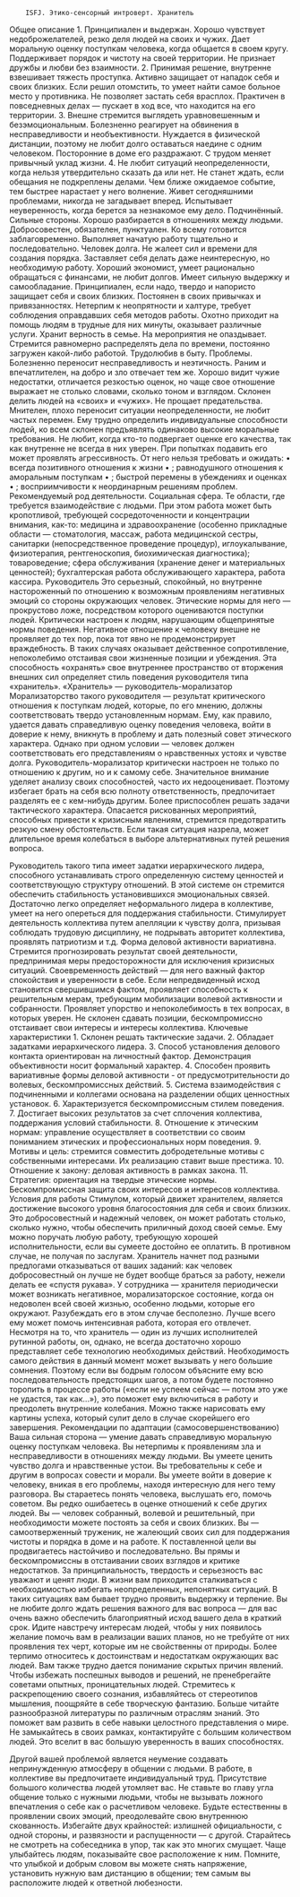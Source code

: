 
 
        ISFJ. Этико-сенсорный интроверт. Хранитель
Общее описание
    1. Принципиален и выдержан. Хорошо чувствует недоброжелателей, резко деля людей на своих и чужих. Дает моральную оценку поступкам человека, когда общается в своем кругу. Поддерживает порядок и чистоту на своей территории. Не признает дружбы и любви без взаимности. 
    2. Принимая решение, внутренне взвешивает тяжесть проступка. Активно защищает от нападок себя и своих близких. Если решил отомстить, то умеет найти самое больное место у противника. Не позволяет застать себя врасплох. Практичен в повседневных делах — пускает в ход все, что находится на его территории. 
    3. Внешне стремится выглядеть уравновешенным и безэмоциональным. Болезненно реагирует на обвинения в несправедливости и необъективности. Нуждается в физической дистанции, поэтому не любит долго оставаться наедине с одним человеком. Посторонние в доме его раздражают. С трудом меняет привычный уклад жизни. 
    4. Не любит ситуаций неопределенности, когда нельзя утвердительно сказать да или нет. Не станет ждать, если обещания не подкреплены делами. Чем ближе ожидаемое событие, тем быстрее нарастает у него волнение. Живет сегодняшними проблемами, никогда не загадывает вперед. Испытывает неуверенность, когда берется за незнакомое ему дело.
Подчинённый.
Сильные стороны.
Хорошо разбирается в отношениях между людьми. Добросовестен, обязателен, пунктуален. Ко всему готовится заблаговременно. Выполняет начатую работу тщательно и последовательно. Человек долга. Не жалеет сил и времени для создания порядка. Заставляет себя делать даже неинтересную, но необходимую работу. Хороший экономист, умеет рационально обращаться с финансами, не любит долгов. Имеет сильную выдержку и самообладание. Принципиален, если надо, твердо и напористо защищает себя и своих близких. Постоянен в своих привычках и привязанностях. Нетерпим к неопрятности и халтуре, требует соблюдения оправдавших себя методов работы. Охотно приходит на помощь людям в трудные для них минуты, оказывает различные услуги. Хранит верность в семье. На мероприятия не опаздывает. Стремится равномерно распределять дела по времени, постоянно загружен какой-либо работой. Трудолюбив в быту. 
Проблемы. 
Болезненно переносит несправедливость и неэтичность. Раним и впечатлителен, на добро и зло отвечает тем же. Хорошо видит чужие недостатки, отличается резкостью оценок, но чаще свое отношение выражает не столько словами, сколько тоном и взглядом. Склонен делить людей на «своих» и «чужих». Не прощает предательства. Мнителен, плохо переносит ситуации неопределенности, не любит частых перемен. Ему трудно определить индивидуальные способности людей, ко всем склонен предъявлять одинаково высокие моральные требования. Не любит, когда кто-то подвергает оценке его качества, так как внутренне не всегда в них уверен. При попытках подавить его может проявлять агрессивность. 
От него нельзя требовать и ожидать: 
    • всегда позитивного отношения к жизни 
    • ; равнодушного отношения к аморальным поступкам 
    • ; быстрой перемены в убеждениях и оценках 
    • ; восприимчивости к неординарным решениям проблем.
Рекомендуемый род деятельности. 
Социальная сфера. Те области, где требуется взаимодействие с людьми. При этом работа может быть кропотливой, требующей сосредоточенности и концентрации внимания, как-то: медицина и здравоохранение (особенно прикладные области — стоматология, массаж, работа медицинской сестры, санитарки (непосредственное проведение процедур), иглоукалывание, физиотерапия, рентгеноскопия, биохимическая диагностика); товароведение; сфера обслуживания (хранение денег и материальных ценностей); бухгалтерская работа обслуживающего характера, работа кассира. 
Руководитель
Это серьезный, спокойный, но внутренне настороженный по отношению к возможным проявлениям негативных эмоций со стороны окружающих человек. Этические нормы для него — прокрустово ложе, посредством которого оцениваются поступки людей. Критически настроен к людям, нарушающим общепринятые нормы поведения. Негативное отношение к человеку внешне не проявляет до тех пор, пока тот явно не продемонстрирует враждебность. В таких случаях оказывает действенное сопротивление, непоколебимо отстаивая свои жизненные позиции и убеждения. Эта способность «охранять» свое внутреннее пространство от вторжения внешних сил определяет стиль поведения руководителя типа «хранитель». 
«Хранитель» — руководитель-морализатор 
Морализаторство такого руководителя — результат критического отношения к поступкам людей, которые, по его мнению, должны соответствовать твердо установленным нормам. Ему, как правило, удается давать справедливую оценку поведения человека, войти в доверие к нему, вникнуть в проблему и дать полезный совет этического характера. Однако при одном условии — человек должен соответствовать его представлениям о нравственных устоях и чувстве долга. 
Руководитель-морализатор критически настроен не только по отношению к другим, но и к самому себе. Значительное внимание уделяет анализу своих способностей, часто их недооценивает. Поэтому избегает брать на себя всю полноту ответственность, предпочитает разделять ее с кем-нибудь другим. Более приспособлен решать задачи тактического характера. Опасается рискованных мероприятий, способных привести к кризисным явлениям, стремится предотвратить резкую смену обстоятельств. Если такая ситуация назрела, может длительное время колебаться в выборе альтернативных путей решения вопроса. 

Руководитель такого типа имеет задатки иерархического лидера, способного устанавливать строго определенную систему ценностей и соответствующую структуру отношений. В этой системе он стремится обеспечить стабильность установившихся эмоциональных связей. Достаточно легко определяет неформального лидера в коллективе, умеет на него опереться для поддержания стабильности. Стимулирует деятельность коллектива путем апелляции к чувству долга, призывая соблюдать трудовую дисциплину, не подрывать авторитет коллектива, проявлять патриотизм и т.д. Форма деловой активности вариативна. Стремится прогнозировать результат своей деятельности, предпринимая меры предосторожности для исключения кризисных ситуаций. Своевременность действий — для него важный фактор спокойствия и уверенности в себе. Если непредвиденный исход становится свершившимся фактом, проявляет способность к решительным мерам, требующим мобилизации волевой активности и собранности. Проявляет упорство и непоколебимость в тех вопросах, в которых уверен. Не склонен сдавать позиции, бескомпромиссно отстаивает свои интересы и интересы коллектива. 
Ключевые характеристики 
    1. Склонен решать тактические задачи. 
    2. Обладает задатками иерархического лидера. 
    3. Способ установления делового контакта ориентирован на личностный фактор. Демонстрация объективности носит формальный характер. 
    4. Способен проявить вариативные формы деловой активности - от предусмотрительности до волевых, бескомпромиссных действий. 
    5. Система взаимодействия с подчиненными и коллегами основана на разделении общих ценностных установок. 
    6. Характеризуется бескомпромиссным стилем поведения. 
    7. Достигает высоких результатов за счет сплочения коллектива, поддержания условий стабильности. 
    8. Отношение к этическим нормам: управление осуществляет в соответствии со своим пониманием этических и профессиональных норм поведения. 
    9. Мотивы и цель: стремится совместить добродетельные мотивы с собственными интересами. Их реализацию ставит выше престижа. 
    10. Отношение к закону: деловая активность в рамках закона. 
    11. Стратегия: ориентация на твердые этические нормы. Бескомпромиссная защита своих интересов и интересов коллектива.
Условия для работы
Стимулом, который движет хранителем, является достижение высокого уровня благосостояния для себя и своих близких. Это добросовестный и надежный человек, он может работать столько, сколько нужно, чтобы обеспечить приличный доход своей семье. Ему можно поручать любую работу, требующую хорошей исполнительности, если вы сумеете достойно ее оплатить. В противном случае, не получая по заслугам. Хранитель начнет под разными предлогами отказываться от ваших заданий: как человек добросовестный он лучше не будет вообще браться за работу, нежели делать ее «спустя рукава». У сотрудника — хранителя периодически может возникать негативное, морализаторское состояние, когда он недоволен всей своей жизнью, особенно людьми, которые его окружают. Разубеждать его в этом случае бесполезно. Лучше всего ему может помочь интенсивная работа, которая его отвлечет. Несмотря на то, что хранитель — один из лучших исполнителей рутинной работы, он, однако, не всегда достаточно хорошо представляет себе технологию необходимых действий. Необходимость самого действия в данный момент может вызывать у него большие сомнения. Поэтому если вы бодрым голосом объясните ему всю последовательность предстоящих шагов, а потом будете постоянно торопить в процессе работы («если не успеем сейчас — потом это уже не удастся, так как...»), это поможет ему включиться в работу и преодолеть внутренние колебания. Можно также нарисовать ему картины успеха, который сулит дело в случае скорейшего его завершения. 
Рекомендации по адаптации (самосовершенствованию)
Ваша сильная сторона — умение давать справедливую моральную оценку поступкам человека. Вы нетерпимы к проявлениям зла и несправедливости в отношениях между людьми. Вы умеете ценить чувство долга и нравственные устои. Вы требовательны к себе и другим в вопросах совести и морали. Вы умеете войти в доверие к человеку, вникая в его проблемы, находя интересную для него тему разговора. Вы стараетесь понять человека, выслушать его, помочь советом. Вы редко ошибаетесь в оценке отношений к себе других людей. 
Вы — человек собранный, волевой и решительный, при необходимости можете постоять за себя и своих близких. Вы — самоотверженный труженик, не жалеющий своих сил для поддержания чистоты и порядка в доме и на работе. 
К поставленной цели вы продвигаетесь настойчиво и последовательно. Вы прямы и бескомпромиссны в отстаивании своих взглядов и критике недостатков. За принципиальность, твердость и серьезность вас уважают и ценят люди. 
В жизни вам приходится сталкиваться с необходимостью избегать неопределенных, непонятных ситуаций. В таких ситуациях вам бывает трудно проявить выдержку и терпение. Вы не любите долго ждать решения важного для вас вопроса — для вас очень важно обеспечить благоприятный исход вашего дела в краткий срок. 
Идите навстречу интересам людей, чтобы у них появилось желание помочь вам в реализации ваших планов, но не требуйте от них проявления тех черт, которые им не свойственны от природы. Более терпимо относитесь к достоинствам и недостаткам окружающих вас людей. Вам также трудно дается понимание скрытых причин явлений. Чтобы избежать поспешных выводов и решений, не пренебрегайте советами опытных, проницательных людей. Стремитесь к раскрепощению своего сознания, избавляйтесь от стереотипов мышления, поощряйте в себе творческую фантазию. Больше читайте разнообразной литературы по различным отраслям знаний. Это поможет вам развить в себе навыки целостного представления о мире. Не замыкайтесь в своих рамках, контактируйте с большим количеством людей. Это вселит в вас большую уверенность в ваших способностях. 

Другой вашей проблемой является неумение создавать непринужденную атмосферу в общении с людьми. В работе, в коллективе вы предпочитаете индивидуальный труд. Присутствие большого количества людей утомляет вас. Не ставьте во главу угла общение только с нужными людьми, чтобы не вызывать ложного впечатления о себе как о расчетливом человеке. Будьте естественны в проявлении своих эмоций, преодолевайте свою внутреннюю скованность. Избегайте двух крайностей: излишней официальности, с одной стороны, и развязности и распущенности — с другой. Старайтесь не смотреть на собеседника в упор, так как это многих смущает. 
Чаще улыбайтесь людям, показывайте свое расположение к ним. Помните, что улыбкой и добрым словом вы можете снять напряжение, установить нужную вам дистанцию в общении; тем самым вы расположите людей к ответной любезности. 
